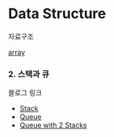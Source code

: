 # Data Structure

자료구조

[array]()

### 2. 스택과 큐

블로그 링크

* [Stack](./stack.cpp)
* [Queue](./queue.cpp)
* [Queue with 2 Stacks](./queue_with_2_stacks.cpp)